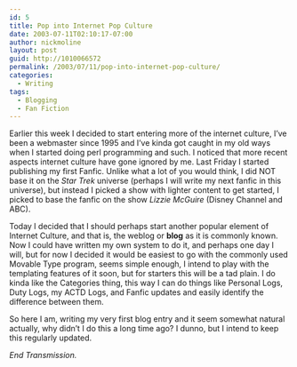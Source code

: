 ```yaml
---
id: 5
title: Pop into Internet Pop Culture
date: 2003-07-11T02:10:17-07:00
author: nickmoline
layout: post
guid: http://1010066572
permalink: /2003/07/11/pop-into-internet-pop-culture/
categories:
  - Writing
tags:
  - Blogging
  - Fan Fiction
---
```

Earlier this week I decided to start entering more of the internet culture, I&#8217;ve been a webmaster since 1995 and I&#8217;ve kinda got caught in my old ways when I started doing perl programming and such. I noticed that more recent aspects internet culture have gone ignored by me. Last Friday I started publishing my first Fanfic. Unlike what a lot of you would think, I did NOT base it on the _Star Trek_ universe (perhaps I will write my next fanfic in this universe), but instead I picked a show with lighter content to get started, I picked to base the fanfic on the show _Lizzie McGuire_ (Disney Channel and ABC).

Today I decided that I should perhaps start another popular element of Internet Culture, and that is, the weblog or **blog** as it is commonly known. Now I could have written my own system to do it, and perhaps one day I will, but for now I decided it would be easiest to go with the commonly used Movable Type program, seems simple enough, I intend to play with the templating features of it soon, but for starters this will be a tad plain. I do kinda like the Categories thing, this way I can do things like Personal Logs, Duty Logs, my ACTD Logs, and Fanfic updates and easily identify the difference between them.

So here I am, writing my very first blog entry and it seem somewhat natural actually, why didn&#8217;t I do this a long time ago? I dunno, but I intend to keep this regularly updated.

_End Transmission._